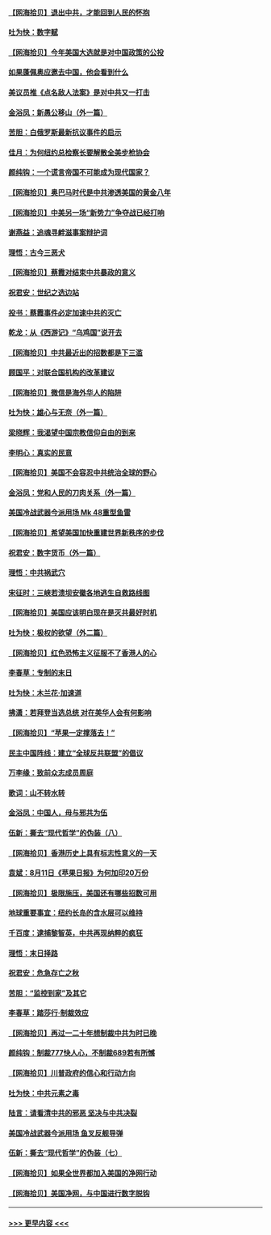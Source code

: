 #### [【网海拾贝】退出中共，才能回到人民的怀抱](../pages/nsc993/n12352634.md?t=08241351) 
#### [吐为快：数字赋](../pages/nsc993/n12352317.md?t=08241351) 
#### [【网海拾贝】今年美国大选就是对中国政策的公投](../pages/nsc993/n12350973.md?t=08241351) 
#### [如果蓬佩奥应邀去中国，他会看到什么](../pages/nsc993/n12350945.md?t=08241351) 
#### [美议员推《点名敌人法案》是对中共又一打击](../pages/nsc993/n12350765.md?t=08241351) 
#### [金浴凤：新愚公移山（外一篇）](../pages/nsc993/n12350253.md?t=08241351) 
#### [苦胆：白俄罗斯最新抗议事件的启示](../pages/nsc993/n12349989.md?t=08241351) 
#### [佳月：为何纽约总检察长要解散全美步枪协会](../pages/nsc993/n12349939.md?t=08241351) 
#### [颜纯钩：一个谎言帝国不可能成为现代国家？](../pages/nsc993/n12349898.md?t=08241351) 
#### [【网海拾贝】奥巴马时代是中共渗透美国的黄金八年](../pages/nsc993/n12349284.md?t=08241351) 
#### [【网海拾贝】中美另一场“新势力”争夺战已经打响](../pages/nsc993/n12346998.md?t=08241351) 
#### [谢燕益：追魂寻衅滋事案辩护词](../pages/nsc993/n12346892.md?t=08241351) 
#### [理悟：古今三恶犬](../pages/nsc993/n12345190.md?t=08241351) 
#### [【网海拾贝】蔡霞对结束中共暴政的意义](../pages/nsc993/n12344263.md?t=08241351) 
#### [祝君安：世纪之选边站](../pages/nsc993/n12342382.md?t=08241351) 
#### [投书：蔡霞事件必定加速中共的灭亡](../pages/nsc993/n12341881.md?t=08241351) 
#### [乾龙：从《西游记》“乌鸡国”说开去](../pages/nsc993/n12341690.md?t=08241351) 
#### [【网海拾贝】中共最近出的招数都是下三滥](../pages/nsc993/n12341593.md?t=08241351) 
#### [顾国平：对联合国机构的改革建议](../pages/nsc993/n12339928.md?t=08241351) 
#### [【网海拾贝】微信是海外华人的陷阱](../pages/nsc993/n12338868.md?t=08241351) 
#### [吐为快：雄心与无奈（外一篇）](../pages/nsc993/n12338132.md?t=08241351) 
#### [梁晓辉：我渴望中国宗教信仰自由的到来](../pages/nsc993/n12336657.md?t=08241351) 
#### [李明心：真实的民意](../pages/nsc993/n12336089.md?t=08241351) 
#### [【网海拾贝】美国不会容忍中共统治全球的野心](../pages/nsc993/n12336063.md?t=08241351) 
#### [金浴凤：党和人民的刀肉关系（外一篇）](../pages/nsc993/n12335834.md?t=08241351) 
#### [美国冷战武器今派用场 Mk 48重型鱼雷](../pages/nsc993/n12335354.md?t=08241351) 
#### [【网海拾贝】希望美国加快重建世界新秩序的步伐](../pages/nsc993/n12334224.md?t=08241351) 
#### [祝君安：数字货币（外一篇）](../pages/nsc993/n12334186.md?t=08241351) 
#### [理悟：中共祸武穴](../pages/nsc993/n12333962.md?t=08241351) 
#### [宋征时：三峡若溃坝安徽各地逃生自救路线图](../pages/nsc993/n12332450.md?t=08241351) 
#### [【网海拾贝】美国应该明白现在是灭共最好时机](../pages/nsc993/n12332313.md?t=08241351) 
#### [吐为快：极权的欲望（外二篇）](../pages/nsc993/n12332089.md?t=08241351) 
#### [【网海拾贝】红色恐怖主义征服不了香港人的心](../pages/nsc993/n12329296.md?t=08241351) 
#### [李春草：专制的末日](../pages/nsc993/n12329079.md?t=08241351) 
#### [吐为快：木兰花‧加速道](../pages/nsc993/n12327366.md?t=08241351) 
#### [拂潇：若拜登当选总统 对在美华人会有何影响](../pages/nsc993/n12295996.md?t=08241351) 
#### [【网海拾贝】“苹果一定撑落去！”](../pages/nsc993/n12326784.md?t=08241351) 
#### [民主中国阵线：建立“全球反共联盟”的倡议](../pages/nsc993/n12324177.md?t=08241351) 
#### [万李缘：致前众志成员周庭](../pages/nsc993/n12324635.md?t=08241351) 
#### [歌词：山不转水转](../pages/nsc993/n12324599.md?t=08241351) 
#### [金浴凤：中国人，毋与邪共为伍](../pages/nsc993/n12324257.md?t=08241351) 
#### [伍新：撕去“现代哲学”的伪装（八）](../pages/nsc993/n12324188.md?t=08241351) 
#### [【网海拾贝】香港历史上具有标志性意义的一天](../pages/nsc993/n12324021.md?t=08241351) 
#### [袁斌：8月11日《苹果日报》为何加印20万份](../pages/nsc993/n12323955.md?t=08241351) 
#### [【网海拾贝】极限施压，美国还有哪些招数可用](../pages/nsc993/n12322512.md?t=08241351) 
#### [地球重要事宜：纽约长岛的含水层可以维持](../pages/nsc993/n12321844.md?t=08241351) 
#### [千百度：逮捕黎智英，中共再现纳粹的疯狂](../pages/nsc993/n12321777.md?t=08241351) 
#### [理悟：末日择路](../pages/nsc993/n12320812.md?t=08241351) 
#### [祝君安：危急存亡之秋](../pages/nsc993/n12320795.md?t=08241351) 
#### [苦胆：“监控到家”及其它](../pages/nsc993/n12320751.md?t=08241351) 
#### [李春草：踏莎行·制裁效应](../pages/nsc993/n12318290.md?t=08241351) 
#### [【网海拾贝】再过一二十年想制裁中共为时已晚](../pages/nsc993/n12318195.md?t=08241351) 
#### [颜纯钩：制裁777快人心，不制裁689若有所憾](../pages/nsc993/n12316912.md?t=08241351) 
#### [【网海拾贝】川普政府的信心和行动方向](../pages/nsc993/n12316673.md?t=08241351) 
#### [吐为快：中共元素之毒](../pages/nsc993/n12316547.md?t=08241351) 
#### [陆言：请看清中共的邪恶 坚决与中共决裂](../pages/nsc993/n12315784.md?t=08241351) 
#### [美国冷战武器今派用场 鱼叉反舰导弹](../pages/nsc993/n12316258.md?t=08241351) 
#### [伍新：撕去“现代哲学”的伪装（七）](../pages/nsc993/n12315846.md?t=08241351) 
#### [【网海拾贝】如果全世界都加入美国的净网行动](../pages/nsc993/n12315588.md?t=08241351) 
#### [【网海拾贝】美国净网，与中国进行数字脱钩](../pages/nsc993/n12312813.md?t=08241351) 

----
#### [ >>> 更早内容 <<< ](../indexes/nsc993-earlier.md)
